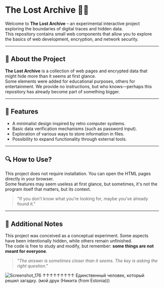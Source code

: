 # The Lost Archive 🕵️‍♂️  

Welcome to **The Lost Archive** – an experimental interactive project exploring the boundaries of digital traces and hidden data.  
This repository contains small web components that allow you to explore the basics of web development, encryption, and network security.  

---

## 📌 About the Project  
**The Lost Archive** is a collection of web pages and encrypted data that might hide more than it seems at first glance.  
Some elements were added for educational purposes, others for entertainment. We provide no instructions, but who knows—perhaps this repository has already become part of something bigger.  

---

## 🔑 Features  
- A minimalist design inspired by retro computer systems.  
- Basic data verification mechanisms (such as password input).  
- Exploration of various ways to store information in files.  
- Possibility to expand functionality through external tools.  

---

## 🔍 How to Use?  
This project does not require installation. You can open the HTML pages directly in your browser.  
Some features may seem useless at first glance, but sometimes, it's not the program itself that matters, but its context.  

> "If you don’t know what you’re looking for, maybe you’ve already found it."  

---

## 🚀 Additional Notes  
This project was conceived as a conceptual experiment. Some aspects have been intentionally hidden, while others remain unfinished.  
The code is free to study and modify, but remember: **some things are not meant for everyone**.  

> _"The answer is sometimes closer than it seems. The key is asking the right question."_  

![Screenshot_176](https://github.com/user-attachments/assets/bb691753-834c-4ecf-ae4d-c6da7f81c85a)
↑↑↑↑↑↑↑↑↑
Единственный человек, который решил загадку. (мой друк (Никита (from Estonia)))
